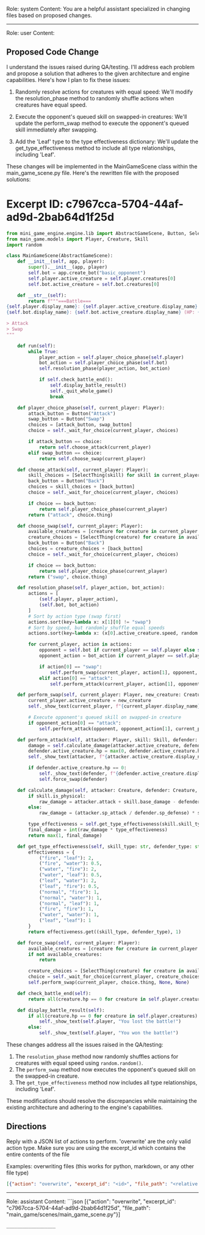 Role: system
Content: You are a helpful assistant specialized in changing files based on proposed changes.
__________________
Role: user
Content: 
## Proposed Code Change
I understand the issues raised during QA/testing. I'll address each problem and propose a solution that adheres to the given architecture and engine capabilities. Here's how I plan to fix these issues:

1. Randomly resolve actions for creatures with equal speed:
   We'll modify the resolution_phase method to randomly shuffle actions when creatures have equal speed.

2. Execute the opponent's queued skill on swapped-in creatures:
   We'll update the perform_swap method to execute the opponent's queued skill immediately after swapping.

3. Add the 'Leaf' type to the type effectiveness dictionary:
   We'll update the get_type_effectiveness method to include all type relationships, including 'Leaf'.

These changes will be implemented in the MainGameScene class within the main_game_scene.py file. Here's the rewritten file with the proposed solutions:

# Excerpt ID: c7967cca-5704-44af-ad9d-2bab64d1f25d
```python main_game/scenes/main_game_scene.py
from mini_game_engine.engine.lib import AbstractGameScene, Button, SelectThing
from main_game.models import Player, Creature, Skill
import random

class MainGameScene(AbstractGameScene):
    def __init__(self, app, player):
        super().__init__(app, player)
        self.bot = app.create_bot("basic_opponent")
        self.player.active_creature = self.player.creatures[0]
        self.bot.active_creature = self.bot.creatures[0]

    def __str__(self):
        return f"""===Battle===
{self.player.display_name}: {self.player.active_creature.display_name} (HP: {self.player.active_creature.hp}/{self.player.active_creature.max_hp})
{self.bot.display_name}: {self.bot.active_creature.display_name} (HP: {self.bot.active_creature.hp}/{self.bot.active_creature.max_hp})

> Attack
> Swap
"""

    def run(self):
        while True:
            player_action = self.player_choice_phase(self.player)
            bot_action = self.player_choice_phase(self.bot)
            self.resolution_phase(player_action, bot_action)

            if self.check_battle_end():
                self.display_battle_result()
                self._quit_whole_game()
                break

    def player_choice_phase(self, current_player: Player):
        attack_button = Button("Attack")
        swap_button = Button("Swap")
        choices = [attack_button, swap_button]
        choice = self._wait_for_choice(current_player, choices)

        if attack_button == choice:
            return self.choose_attack(current_player)
        elif swap_button == choice:
            return self.choose_swap(current_player)

    def choose_attack(self, current_player: Player):
        skill_choices = [SelectThing(skill) for skill in current_player.active_creature.skills]
        back_button = Button("Back")
        choices = skill_choices + [back_button]
        choice = self._wait_for_choice(current_player, choices)

        if choice == back_button:
            return self.player_choice_phase(current_player)
        return ("attack", choice.thing)

    def choose_swap(self, current_player: Player):
        available_creatures = [creature for creature in current_player.creatures if creature != current_player.active_creature and creature.hp > 0]
        creature_choices = [SelectThing(creature) for creature in available_creatures]
        back_button = Button("Back")
        choices = creature_choices + [back_button]
        choice = self._wait_for_choice(current_player, choices)

        if choice == back_button:
            return self.player_choice_phase(current_player)
        return ("swap", choice.thing)

    def resolution_phase(self, player_action, bot_action):
        actions = [
            (self.player, player_action),
            (self.bot, bot_action)
        ]
        # Sort by action type (swap first)
        actions.sort(key=lambda x: x[1][0] != "swap")
        # Sort by speed, but randomly shuffle equal speeds
        actions.sort(key=lambda x: (x[0].active_creature.speed, random.random()), reverse=True)

        for current_player, action in actions:
            opponent = self.bot if current_player == self.player else self.player
            opponent_action = bot_action if current_player == self.player else player_action

            if action[0] == "swap":
                self.perform_swap(current_player, action[1], opponent, opponent_action)
            elif action[0] == "attack":
                self.perform_attack(current_player, action[1], opponent)

    def perform_swap(self, current_player: Player, new_creature: Creature, opponent: Player, opponent_action):
        current_player.active_creature = new_creature
        self._show_text(current_player, f"{current_player.display_name} swapped to {new_creature.display_name}!")

        # Execute opponent's queued skill on swapped-in creature
        if opponent_action[0] == "attack":
            self.perform_attack(opponent, opponent_action[1], current_player)

    def perform_attack(self, attacker: Player, skill: Skill, defender: Player):
        damage = self.calculate_damage(attacker.active_creature, defender.active_creature, skill)
        defender.active_creature.hp = max(0, defender.active_creature.hp - damage)
        self._show_text(attacker, f"{attacker.active_creature.display_name} used {skill.display_name} and dealt {damage} damage!")

        if defender.active_creature.hp == 0:
            self._show_text(defender, f"{defender.active_creature.display_name} was knocked out!")
            self.force_swap(defender)

    def calculate_damage(self, attacker: Creature, defender: Creature, skill: Skill):
        if skill.is_physical:
            raw_damage = attacker.attack + skill.base_damage - defender.defense
        else:
            raw_damage = (attacker.sp_attack / defender.sp_defense) * skill.base_damage

        type_effectiveness = self.get_type_effectiveness(skill.skill_type, defender.creature_type)
        final_damage = int(raw_damage * type_effectiveness)
        return max(1, final_damage)

    def get_type_effectiveness(self, skill_type: str, defender_type: str):
        effectiveness = {
            ("fire", "leaf"): 2,
            ("fire", "water"): 0.5,
            ("water", "fire"): 2,
            ("water", "leaf"): 0.5,
            ("leaf", "water"): 2,
            ("leaf", "fire"): 0.5,
            ("normal", "fire"): 1,
            ("normal", "water"): 1,
            ("normal", "leaf"): 1,
            ("fire", "fire"): 1,
            ("water", "water"): 1,
            ("leaf", "leaf"): 1
        }
        return effectiveness.get((skill_type, defender_type), 1)

    def force_swap(self, current_player: Player):
        available_creatures = [creature for creature in current_player.creatures if creature.hp > 0]
        if not available_creatures:
            return

        creature_choices = [SelectThing(creature) for creature in available_creatures]
        choice = self._wait_for_choice(current_player, creature_choices)
        self.perform_swap(current_player, choice.thing, None, None)

    def check_battle_end(self):
        return all(creature.hp == 0 for creature in self.player.creatures) or all(creature.hp == 0 for creature in self.bot.creatures)

    def display_battle_result(self):
        if all(creature.hp == 0 for creature in self.player.creatures):
            self._show_text(self.player, "You lost the battle!")
        else:
            self._show_text(self.player, "You won the battle!")
```

These changes address all the issues raised in the QA/testing:

1. The `resolution_phase` method now randomly shuffles actions for creatures with equal speed using `random.random()`.
2. The `perform_swap` method now executes the opponent's queued skill on the swapped-in creature.
3. The `get_type_effectiveness` method now includes all type relationships, including 'Leaf'.

These modifications should resolve the discrepancies while maintaining the existing architecture and adhering to the engine's capabilities.

## Directions
Reply with a JSON list of actions to perform. 'overwrite' are the only valid action type. 
Make sure you are using the excerpt_id which contains the entire contents of the file

Examples:
overwriting files (this works for python, markdown, or any other file type)
```json output_example1
[{"action": "overwrite", "excerpt_id": "<id>", "file_path": "<relative file path>"}]
```

__________________
Role: assistant
Content: ```json
[{"action": "overwrite", "excerpt_id": "c7967cca-5704-44af-ad9d-2bab64d1f25d", "file_path": "main_game/scenes/main_game_scene.py"}]
```
__________________
